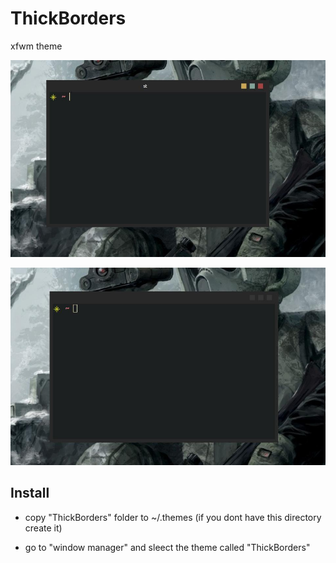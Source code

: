 # ThickBorders
xfwm theme 

![Image](demo1.jpg)

![Image](demo2.jpg)

## Install

- copy "ThickBorders" folder to ~/.themes
(if you dont have this directory create it)

- go to "window manager" and sleect the theme called "ThickBorders"
